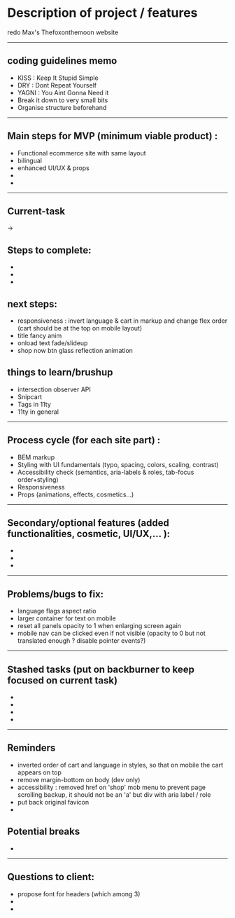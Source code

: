 # Description of project / features

redo Max's Thefoxonthemoon website      

***
  
## coding guidelines memo 

* KISS : Keep It Stupid Simple
* DRY : Dont Repeat Yourself
* YAGNI : You Aint Gonna Need it
* Break it down to very small bits
* Organise structure beforehand

***

## Main steps for MVP (minimum viable product) :
* Functional ecommerce site with same layout
* bilingual
* enhanced UI/UX & props
* 
* 

***

## Current-task 
-> 

## Steps to complete:
* 
* 
* 

## next steps:
* responsiveness : invert language & cart in markup and change flex order (cart should be at the top on mobile layout)
* title fancy anim
* onload text fade/slideup
* shop now btn glass reflection animation

## things to learn/brushup
* intersection observer API
* Snipcart
* Tags in 11ty
* 11ty in general


***

## Process cycle (for each site part) :
* BEM markup
* Styling with UI fundamentals (typo, spacing, colors, scaling, contrast)
* Accessibility check (semantics, aria-labels & roles, tab-focus order+styling)
* Responsiveness
* Props (animations, effects, cosmetics...)

*** 

## Secondary/optional features (added functionalities, cosmetic, UI/UX,... ):
* 
* 
* 

***

## Problems/bugs to fix:
* language flags aspect ratio
* larger container for text on mobile
* reset all panels opacity to 1 when enlarging screen again
* mobile nav can be clicked even if not visible (opacity to 0 but not translated enough ? disable pointer events?)


***

## Stashed tasks (put on backburner to keep focused on current task)
* 
* 
* 
* 


***
## Reminders
* inverted order of cart and language in styles, so that on mobile the cart appears on top
* remove margin-bottom on body (dev only)
* accessibility : removed href on 'shop' mob menu to prevent page scrolling backup, it should not be an 'a' but div with aria label / role
* put back original favicon
* 

## Potential breaks
*

***
## Questions to client:
* propose font for headers (which among 3)
* 
* 

